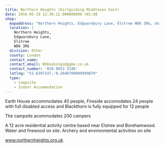 ```yaml
---
title: Northern Heights (Girlguiding Middlesex East)
date: 2016-05-19 12:30:12.000000000 +01:00
shop:
  mapaddress: "Northern Heights, Edgwarebury Lane, Elstree WD6 3RG, United Kingdom"
  location: |
    Northern Heights,  
    Edgwarebury Lane,  
    Elstree  
    WD6 3RG
  division: Other
  county: London
  contact_name: 
  contact_email: Nhbookings@ggme.co.uk
  contact_number: '020 8953 2246'
  latlng: "51.6397147,-0.2840780999999879"
  type:
    - Campsite
    - Indoor Accommodation
---
```

<p>Earth House accommodates 40 people, Fireside accomodates 24 people with full disabled access and Blackthorn is fully equipped for 12 people</p>
<p>The campsite acommodates 200 campers</p>
<p>A 12 acre residential activity centre based near Elstree and Borehamwood. Water and firewood on site. Archery and environmental activities on site</p>
<p><a href="http://www.northernheights.org.uk">www.northernheights.org.uk</a></p>
